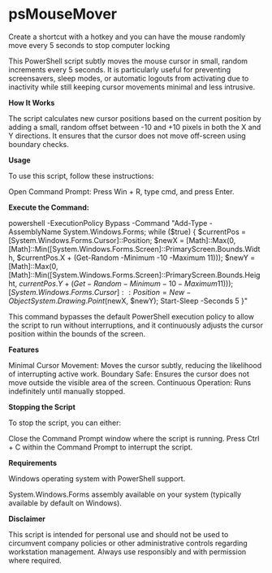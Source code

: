 # psMouseMover
Create a shortcut with a hotkey and you can have the mouse randomly move every 5 seconds to stop computer locking

This PowerShell script subtly moves the mouse cursor in small, random increments every 5 seconds. It is particularly useful for preventing screensavers, sleep modes, or automatic logouts from activating due to inactivity while still keeping cursor movements minimal and less intrusive.

**How It Works**

The script calculates new cursor positions based on the current position by adding a small, random offset between -10 and +10 pixels in both the X and Y directions. It ensures that the cursor does not move off-screen using boundary checks.

**Usage**

To use this script, follow these instructions:

Open Command Prompt: Press Win + R, type cmd, and press Enter.

**Execute the Command:**

powershell -ExecutionPolicy Bypass -Command "Add-Type -AssemblyName System.Windows.Forms; while ($true) { $currentPos = [System.Windows.Forms.Cursor]::Position; $newX = [Math]::Max(0, [Math]::Min([System.Windows.Forms.Screen]::PrimaryScreen.Bounds.Width, $currentPos.X + (Get-Random -Minimum -10 -Maximum 11))); $newY = [Math]::Max(0, [Math]::Min([System.Windows.Forms.Screen]::PrimaryScreen.Bounds.Height, $currentPos.Y + (Get-Random -Minimum -10 -Maximum 11))); [System.Windows.Forms.Cursor]::Position = New-Object System.Drawing.Point($newX, $newY); Start-Sleep -Seconds 5 }"

This command bypasses the default PowerShell execution policy to allow the script to run without interruptions, and it continuously adjusts the cursor position within the bounds of the screen.

**Features**

Minimal Cursor Movement: Moves the cursor subtly, reducing the likelihood of interrupting active work.
Boundary Safe: Ensures the cursor does not move outside the visible area of the screen.
Continuous Operation: Runs indefinitely until manually stopped.

**Stopping the Script**

To stop the script, you can either:

Close the Command Prompt window where the script is running.
Press Ctrl + C within the Command Prompt to interrupt the script.

**Requirements**

Windows operating system with PowerShell support.

System.Windows.Forms assembly available on your system (typically available by default on Windows).

**Disclaimer**

This script is intended for personal use and should not be used to circumvent company policies or other administrative controls regarding workstation management. Always use responsibly and with permission where required.


